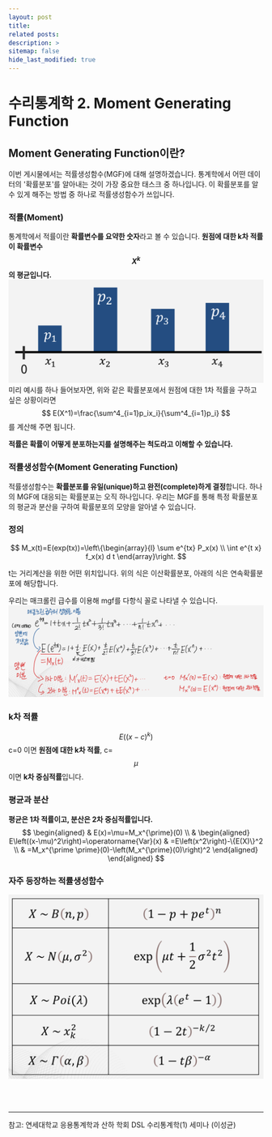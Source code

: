 ```yaml
---
layout: post
title: 
related posts:
description: >
sitemap: false
hide_last_modified: true
---
```


# 수리통계학 2. Moment Generating Function

## Moment Generating Function이란?
이번 게시물에서는 적률생성함수(MGF)에 대해 설명하겠습니다.
통계학에서 어떤 데이터의 '확률분포'를 알아내는 것이 가장 중요한 태스크 중 하나입니다.
이 확률분포를 알 수 있게 해주는 방법 중 하나로 적률생성함수가 쓰입니다.

### 적률(Moment)
통계학에서 적률이란 **확률변수를 요약한 숫자**라고 볼 수 있습니다.
**원점에 대한 k차 적률이 확률변수 $$X^k$$의 평균입니다.**
![](/assets/img/stat/stat4/IMG_1433B2D009DD-1.jpeg)
미리 예시를 하나 들어보자면, 위와 같은 확률분포에서 원점에 대한 1차 적률을 구하고 싶은 상황이라면
$$
E(X^1)=\frac{\sum^4_{i=1}p_ix_i}{\sum^4_{i=1}p_i}
$$
를 계산해 주면 됩니다.

**적률은 확률이 어떻게 분포하는지를 설명해주는 척도라고 이해할 수 있습니다.**

### 적률생성함수(Moment Generating Function)
적률생성함수는 **확률분포를 유일(unique)하고 완전(complete)하게 결정**합니다.
하나의 MGF에 대응되는 확률분포는 오직 하나입니다. 우리는 MGF를 통해 특정 확률분포의 평균과 분산을 구하여 확률분포의 모양을 알아낼 수 있습니다.

### 정의
$$
M_x(t)=E(exp(tx))=\left\{\begin{array}{l}
\sum e^{tx} P_x(x) \\
\int e^{t x} f_x(x) d t
\end{array}\right.
$$

t는 거리계산을 위한 어떤 위치입니다.
위의 식은 이산확률분포, 아래의 식은 연속확률분포에 해당합니다.

우리는 매크롤린 급수를 이용해 mgf를 다항식 꼴로 나타낼 수 있습니다.
![](/assets/img/stat/stat4/image.png)

### k차 적률
$$
E((x-c)^k)
$$
c=0 이면 **원점에 대한 k차 적률**, c= $$\mu$$ 이면 **k차 중심적률**입니다.

### 평균과 분산
**평균은 1차 적률이고, 분산은 2차 중심적률입니다.**
$$
\begin{aligned}
& E(x)=\mu=M_x^{\prime}(0) \\
& \begin{aligned}
E\left((x-\mu)^2\right)=\operatorname{Var}(x) & =E\left(x^2\right)-\{E(X)\}^2 \\
& =M_x^{\prime \prime}(0)-\left(M_x^{\prime}(0)\right)^2
\end{aligned}
\end{aligned}
$$

### 자주 등장하는 적률생성함수
![](/assets/img/stat/stat4/image1.png)


<br>
<br>

---
참고: 연세대학교 응용통계학과 산하 학회 DSL 수리통계학(1) 세미나 (이성균)